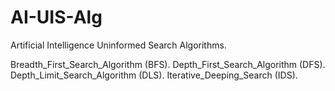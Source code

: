 # AI-UIS-Alg
Artificial Intelligence Uninformed Search Algorithms.


Breadth_First_Search_Algorithm (BFS).
Depth_First_Search_Algorithm (DFS).
Depth_Limit_Search_Algorithm (DLS).
Iterative_Deeping_Search (IDS).
